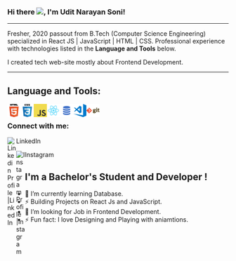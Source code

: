 ### Hi there <img src="https://raw.githubusercontent.com/MartinHeinz/MartinHeinz/master/wave.gif" width="30px">, I'm Udit Narayan Soni!

<!--
**UditNarayanSoni/uditnarayansoni** is a ✨ _special_ ✨ repository because its `README.md` (this file) appears on your GitHub profile. -->

***

Fresher, 2020 passout from B.Tech (Computer Science Engineering) specialized in React JS | JavaScript | HTML | CSS. Professional experience with technologies listed in the **Language and Tools** below.

I created tech web-site mostly about Frontend Development.

***
## Language and Tools:

<img align="left" alt="HTML Code" width="30" src="https://raw.githubusercontent.com/github/explore/80688e429a7d4ef2fca1e82350fe8e3517d3494d/topics/html/html.png">
<img align="left" alt="CSS Code" width="30" src="https://raw.githubusercontent.com/github/explore/80688e429a7d4ef2fca1e82350fe8e3517d3494d/topics/css/css.png">
<img align="left" alt="JavaScript Code" width="30" src="https://raw.githubusercontent.com/github/explore/80688e429a7d4ef2fca1e82350fe8e3517d3494d/topics/javascript/javascript.png">
<img align="left" alt="React JS" width="30" src="https://raw.githubusercontent.com/github/explore/80688e429a7d4ef2fca1e82350fe8e3517d3494d/topics/react/react.png">
<img align="left" alt="SQL" width="30" src="https://raw.githubusercontent.com/github/explore/80688e429a7d4ef2fca1e82350fe8e3517d3494d/topics/sql/sql.png">
<img align="left" alt="Visual Studio Code" width="30" src="https://raw.githubusercontent.com/github/explore/80688e429a7d4ef2fca1e82350fe8e3517d3494d/topics/visual-studio-code/visual-studio-code.png">
<img align="left" alt="Git Code" width="30" src="https://raw.githubusercontent.com/github/explore/80688e429a7d4ef2fca1e82350fe8e3517d3494d/topics/git/git.png">


<br>

### Connect with me:

<img align="left" alt="Linkedin Profile |LinkedIn"  width="20" src="http://cdn.jsdelivr.net/npm/simple-icons@v3/icons/linkedin.svg"><a href="https://www.linkedin.com/in/udit-narayan-soni-82b5b7195" style="text-decoration:none">LinkedIn</a>

<img align="left" alt="Instagram Profile |Instagram"  width="20" src="http://cdn.jsdelivr.net/npm/simple-icons@v3/icons/instagram.svg"><a href="https://www.instagram.com/udit_narayan_188" style="text-decoration:none">Instagram</a>
<br>
## I'm a Bachelor's Student and Developer !
- 🌱 I’m currently learning Database.
- ⚡ Building Projects on React Js and JavaScript.
- 👯 I’m looking for Job in Frontend Development.
- ⚡ Fun fact: I love Designing and Playing with aniamtions. 
